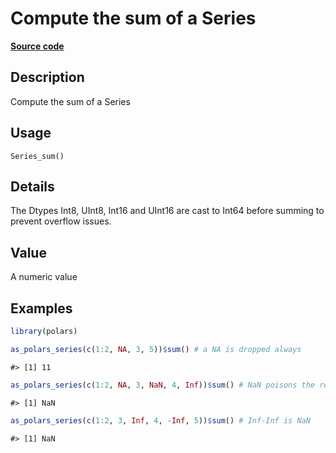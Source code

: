

# Compute the sum of a Series

[**Source code**](https://github.com/pola-rs/r-polars/tree/741f9cd2614b3302a4d033bcae447425e1b91191/R/series__series.R#L793)

## Description

Compute the sum of a Series

## Usage

<pre><code class='language-R'>Series_sum()
</code></pre>

## Details

The Dtypes Int8, UInt8, Int16 and UInt16 are cast to Int64 before
summing to prevent overflow issues.

## Value

A numeric value

## Examples

``` r
library(polars)

as_polars_series(c(1:2, NA, 3, 5))$sum() # a NA is dropped always
```

    #> [1] 11

``` r
as_polars_series(c(1:2, NA, 3, NaN, 4, Inf))$sum() # NaN poisons the result
```

    #> [1] NaN

``` r
as_polars_series(c(1:2, 3, Inf, 4, -Inf, 5))$sum() # Inf-Inf is NaN
```

    #> [1] NaN
